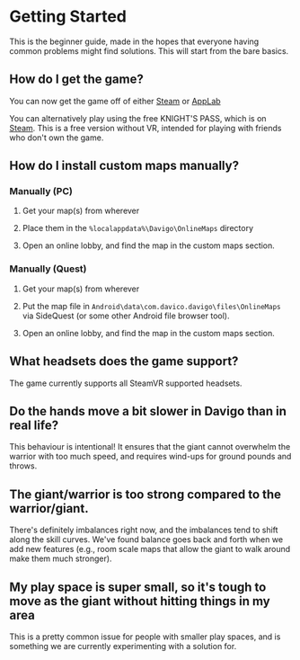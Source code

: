 # Getting Started

This is the beginner guide, made in the hopes that everyone having common problems might find solutions. This will start from the bare basics.

## How do I get the game?

You can now get the game off of either [Steam](https://store.steampowered.com/app/1116540/DAVIGO_VR_vs_PC/) or [AppLab](https://www.meta.com/en-gb/experiences/6244027602378363/)

You can alternatively play using the free KNIGHT'S PASS, which is on [Steam](https://store.steampowered.com/app/1116540/DAVIGO_VR_vs_PC/). This is a free version without VR, intended for playing with friends who don't own the game.

## How do I install custom maps manually?

### Manually (PC)

1. Get your map(s) from wherever

2. Place them in the `%localappdata%\Davigo\OnlineMaps` directory

3. Open an online lobby, and find the map in the custom maps section.

### Manually (Quest)

1. Get your map(s) from wherever

2. Put the map file in `Android\data\com.davico.davigo\files\OnlineMaps` via SideQuest (or some other Android file browser tool).

3. Open an online lobby, and find the map in the custom maps section.

## What headsets does the game support?

The game currently supports all SteamVR supported headsets.

## Do the hands move a bit slower in Davigo than in real life?

This behaviour is intentional! It ensures that the giant cannot overwhelm the warrior with too much speed, and requires wind-ups for ground pounds and throws.

## The giant/warrior is too strong compared to the warrior/giant.

There's definitely imbalances right now, and the imbalances tend to shift along the skill curves. We've found balance goes back and forth when we add new features (e.g., room scale maps that allow the giant to walk around make them much stronger).

## My play space is super small, so it's tough to move as the giant without hitting things in my area

This is a pretty common issue for people with smaller play spaces, and is something we are currently experimenting with a solution for.

